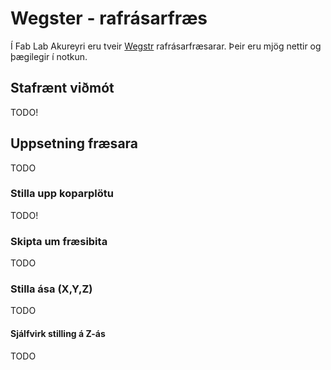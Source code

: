 # Wegster - rafrásarfræs

Í Fab Lab Akureyri eru tveir [Wegstr](https://wegstr.com/) rafrásarfræsarar. Þeir eru mjög nettir og þægilegir í notkun. 

## Stafrænt viðmót 

TODO!

## Uppsetning fræsara

TODO

### Stilla upp koparplötu

TODO!

### Skipta um fræsibita

TODO

### Stilla ása (X,Y,Z)

TODO

#### Sjálfvirk stilling á Z-ás

TODO